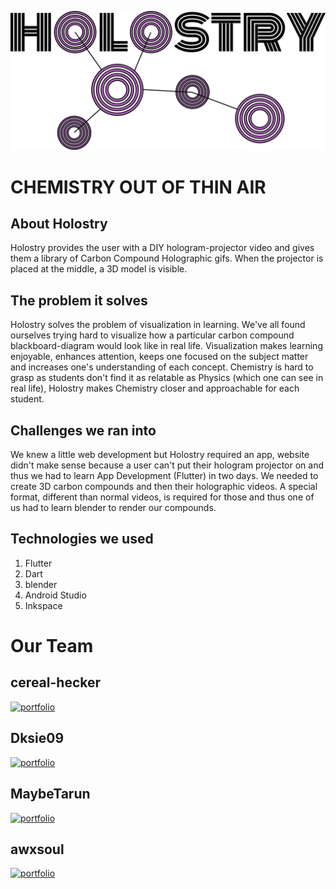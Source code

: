![Logo](images/logo.png)

#                                                 CHEMISTRY OUT OF THIN AIR

## About Holostry

Holostry provides the user with a DIY hologram-projector video and gives them a library of Carbon Compound Holographic gifs. When the projector is placed at the middle, a 3D model is visible.

## The problem it solves

Holostry solves the problem of visualization in learning. We've all found ourselves trying hard to visualize how a particular carbon compound blackboard-diagram would look like in real life. Visualization makes learning enjoyable, enhances attention, keeps one focused on the subject matter and increases one's understanding of each concept. Chemistry is hard to grasp as students don't find it as relatable as Physics (which one can see in real life), Holostry makes Chemistry closer and approachable for each student.

## Challenges we ran into

We knew a little web development but Holostry required an app, website didn't make sense because a user can't put their hologram projector on and thus we had to learn App Development (Flutter) in two days.
We needed to create 3D carbon compounds and then their holographic videos. A special format, different than normal videos, is required for those and thus one of us had to learn blender to render our compounds.

## Technologies we used

1. Flutter
2. Dart
3. blender
4. Android Studio
5. Inkspace

# Our Team

## cereal-hecker
[![portfolio](https://img.shields.io/badge/GitHub-000?style=for-the-badge&logo=ko-fi&logoColor=white)](https://github.com/cereal-hecker/)

## Dksie09
[![portfolio](https://img.shields.io/badge/GitHub-000?style=for-the-badge&logo=ko-fi&logoColor=white)](https://github.com/Dksie09/)

## MaybeTarun
[![portfolio](https://img.shields.io/badge/GitHub-000?style=for-the-badge&logo=ko-fi&logoColor=white)](https://github.com/MaybeTarun/)

## awxsoul
[![portfolio](https://img.shields.io/badge/GitHub-000?style=for-the-badge&logo=ko-fi&logoColor=white)](https://github.com/awxsoul/)
